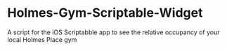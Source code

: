 # Holmes-Gym-Scriptable-Widget
A script for the iOS Scriptabble app to see the relative occupancy of your local Holmes Place gym
